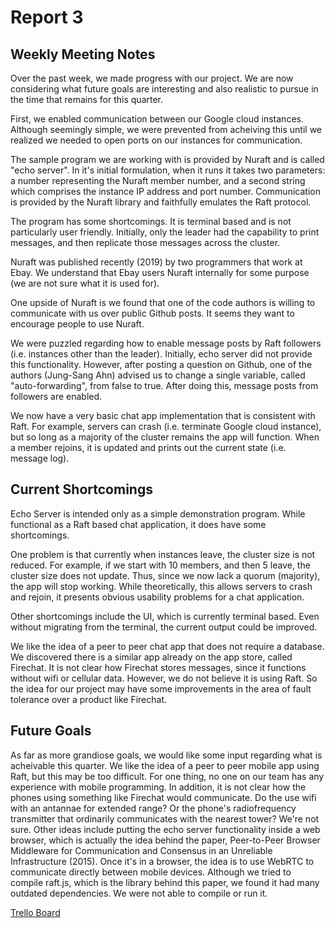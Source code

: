 # Report 3

## Weekly Meeting Notes 
Over the past week, we made progress with our project.  We are now considering what future goals are interesting and also realistic to pursue in the time that remains for this quarter.

First, we enabled communication between our Google cloud instances.  Although seemingly simple, we were prevented from acheiving this until we realized we needed to open ports on our instances for communication.

The sample program we are working with is provided by Nuraft and is called "echo server".  In it's initial formulation, when it runs it takes two parameters: a number representing the Nuraft member number, and a second string which comprises the instance IP address and port number.  Communication is provided by the Nuraft library and faithfully emulates the Raft protocol.  

The program has some shortcomings.  It is terminal based and is not particularly user friendly.  Initially, only the leader had the capability to print messages, and then replicate those messages across the cluster.

Nuraft was published recently (2019) by two programmers that work at Ebay.  We understand that Ebay users Nuraft internally for some purpose (we are not sure what it is used for).

One upside of Nuraft is we found that one of the code authors is willing to communicate with us over public Github posts.  It seems they want to encourage people to use Nuraft.

We were puzzled regarding how to enable message posts by Raft followers (i.e. instances other than the leader).  Initially, echo server did not provide this functionality.  However, after posting a question on Github, one of the authors (Jung-Sang Ahn) advised us to change a single variable, called "auto-forwarding", from false to true.  After doing this, message posts from followers are enabled.

We now have a very basic chat app implementation that is consistent with Raft.  For example, servers can crash (i.e. terminate Google cloud instance), but so long as a majority of the cluster remains the app will function. When a member rejoins, it is updated and prints out the current state (i.e. message log).  

## Current Shortcomings

Echo Server is intended only as a simple demonstration program.  While functional as a Raft based chat application, it does have some shortcomings.

One problem is that currently when instances leave, the cluster size is not reduced.  For example, if we start with 10 members, and then 5 leave, the cluster size does not update.  Thus, since we now lack a quorum (majority), the app will stop working.  While theoretically, this allows servers to crash and rejoin, it presents obvious usability problems for a chat application.

Other shortcomings include the UI, which is currently terminal based.  Even without migrating from the terminal, the current output could be improved.  

We like the idea of a peer to peer chat app that does not require a database.  We discovered there is a similar app already on the app store, called Firechat.  It is not clear how Firechat stores messages, since it functions without wifi or cellular data.  However, we do not believe it is using Raft.  So the idea for our project may have some improvements in the area of fault tolerance over a product like Firechat.


## Future Goals

As far as more grandiose goals, we would like some input regarding what is acheivable this quarter.  We like the idea of a peer to peer mobile app using Raft, but this may be too difficult.  For one thing, no one on our team has any experience with mobile programming.  In addition, it is not clear how the phones using something like Firechat would communicate.  Do the use wifi with an antannae for extended range?  Or the phone's radiofrequency transmitter that ordinarily communicates with the nearest tower?  We're not sure.  Other ideas include putting the echo server functionality inside a web browser, which is actually the idea behind the paper, Peer-to-Peer Browser Middleware for Communication and Consensus in an Unreliable Infrastructure (2015).  Once it's in a browser, the idea is to use WebRTC to communicate directly between mobile devices.  Although we tried to compile raft.js, which is the library behind this paper, we found it had many outdated dependencies.  We were not able to compile or run it. 


[Trello Board](https://trello.com/b/hbhwfHb7/ecs251-final-project)
